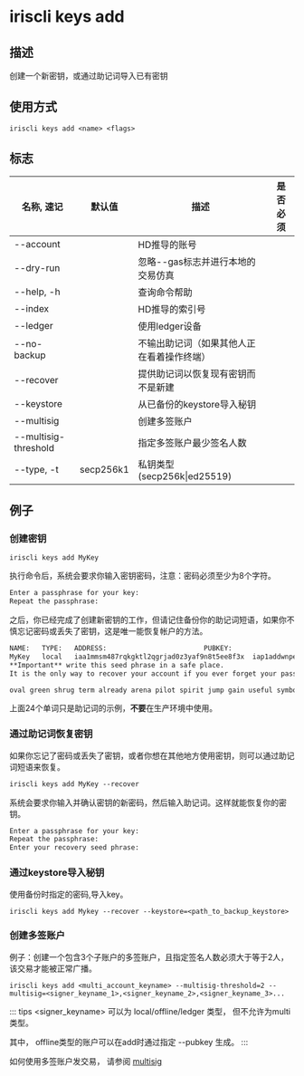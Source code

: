 # iriscli keys add

## 描述

创建一个新密钥，或通过助记词导入已有密钥

## 使用方式

```
iriscli keys add <name> <flags>
```

## 标志

| 名称, 速记            | 默认值     | 描述                                | 是否必须  |
| -------------------- | --------- | ---------------------------------- | -------- |
| --account            |           | HD推导的账号                         |          |
| --dry-run            |           | 忽略--gas标志并进行本地的交易仿真       |          |
| --help, -h           |           | 查询命令帮助                         |          |
| --index              |           | HD推导的索引号                       |          |
| --ledger             |           | 使用ledger设备                      |          |
| --no-backup          |           | 不输出助记词（如果其他人正在看着操作终端）|          |
| --recover            |           | 提供助记词以恢复现有密钥而不是新建       |          |
| --keystore           |           | 从已备份的keystore导入秘钥            |          |
| --multisig           |           | 创建多签账户                         |          |
| --multisig-threshold |           | 指定多签账户最少签名人数               |          |
| --type, -t           | secp256k1 | 私钥类型 (secp256k\|ed25519)         |          |

## 例子

### 创建密钥

```shell
iriscli keys add MyKey
```

执行命令后，系统会要求你输入密钥密码，注意：密码必须至少为8个字符。

```txt
Enter a passphrase for your key:
Repeat the passphrase:
```

之后，你已经完成了创建新密钥的工作，但请记住备份你的助记词短语，如果你不慎忘记密码或丢失了密钥，这是唯一能恢复帐户的方法。

```txt
NAME:	TYPE:	ADDRESS:						PUBKEY:
MyKey	local	iaa1mmsm487rqkgktl2qgrjad0z3yaf9n8t5ee8f3x	iap1addwnpepq2g0u7cnxp5ew0yhqep8j4rth5ugq8ky7gjmunk8tkpze95ss23akexx3tn
**Important** write this seed phrase in a safe place.
It is the only way to recover your account if you ever forget your password.

oval green shrug term already arena pilot spirit jump gain useful symbol hover grid item concert kiss zero bleak farm capable peanut snack basket
```

上面24个单词只是助记词的示例，**不要**在生产环境中使用。

### 通过助记词恢复密钥

如果你忘记了密码或丢失了密钥，或者你想在其他地方使用密钥，则可以通过助记词短语来恢复。

```txt
iriscli keys add MyKey --recover
```

系统会要求你输入并确认密钥的新密码，然后输入助记词。这样就能恢复你的密钥。

```txt
Enter a passphrase for your key:
Repeat the passphrase:
Enter your recovery seed phrase:
```

### 通过keystore导入秘钥

使用备份时指定的密码,导入key。
```shell
iriscli keys add Mykey --recover --keystore=<path_to_backup_keystore>
```

### 创建多签账户

例子：创建一个包含3个子账户的多签账户，且指定签名人数必须大于等于2人，该交易才能被正常广播。

```  
iriscli keys add <multi_account_keyname> --multisig-threshold=2 --multisig=<signer_keyname_1>,<signer_keyname_2>,<signer_keyname_3>...
```

::: tips
<signer_keyname> 可以为 local/offline/ledger 类型， 但不允许为multi类型。

其中， offline类型的账户可以在add时通过指定 --pubkey 生成。
:::

如何使用多签账户发交易， 请参阅 [multisig](../tx/multisig.md)